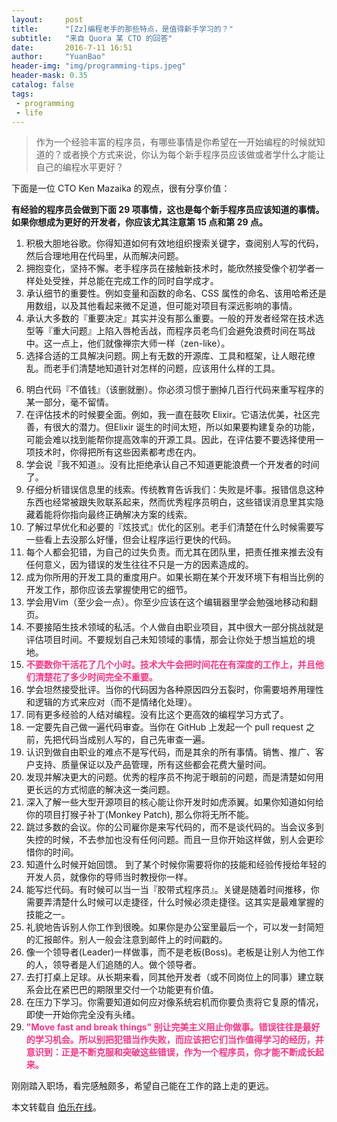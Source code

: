 ```yaml
---
layout:     post
title:      "[Zz]编程老手的那些特点，是值得新手学习的？"
subtitle:   "来自 Quora 某 CTO 的回答"
date:       2016-7-11 16:51
author:     "YuanBao"
header-img: "img/programming-tips.jpeg"
header-mask: 0.35
catalog: false
tags:
 - programming
 - life
---
```


>作为一个经验丰富的程序员，有哪些事情是你希望在一开始编程的时候就知道的？或者换个方式来说，你认为每个新手程序员应该做或者学什么才能让自己的编程水平更好？

下面是一位 CTO Ken Mazaika 的观点，很有分享价值：

**有经验的程序员会做到下面 29 项事情，这也是每个新手程序员应该知道的事情。如果你想成为更好的开发者，你应该尤其注意第 15 点和第 29 点。**

1. 积极大胆地谷歌。你得知道如何有效地组织搜索关键字，查阅别人写的代码，然后合理地用在代码里，从而解决问题。
2. 拥抱变化，坚持不懈。老手程序员在接触新技术时，能欣然接受像个初学者一样处处受挫，并总能在完成工作的同时自学成才。
3. 承认细节的重要性。例如变量和函数的命名、CSS 属性的命名、该用哈希还是用数组，以及其他看起来微不足道，但可能对项目有深远影响的事情。
4. 承认大多数的『重要决定』其实并没有那么重要。一般的开发者经常在技术选型等『重大问题』上陷入唇枪舌战，而程序员老鸟们会避免浪费时间在骂战中。这一点上，他们就像禅宗大师一样（zen-like）。
5. 选择合适的工具解决问题。网上有无数的开源库、工具和框架，让人眼花缭乱。而老手们清楚地知道针对怎样的问题，应该用什么样的工具。

<!--more-->
6. 明白代码『不值钱』（该删就删）。你必须习惯于删掉几百行代码来重写程序的某一部分，毫不留情。
7. 在评估技术的时候要全面。例如，我一直在鼓吹 Elixir。它语法优美，社区完善，有很大的潜力。但Elixir 诞生的时间太短，所以如果要构建复杂的功能，可能会难以找到能帮你提高效率的开源工具。因此，在评估要不要选择使用一项技术时，你得把所有这些因素都考虑在内。
8. 学会说『我不知道』。没有比拒绝承认自己不知道更能浪费一个开发者的时间了。
9. 仔细分析错误信息里的线索。传统教育告诉我们：失败是坏事。报错信息这种东西也经常被跟失败联系起来，然而优秀程序员明白，这些错误消息里其实隐藏着能将你指向最终正确解决方案的线索。
10. 了解过早优化和必要的『炫技式』优化的区别。老手们清楚在什么时候需要写一些看上去没那么好懂，但会让程序运行更快的代码。
11. 每个人都会犯错，为自己的过失负责。而尤其在团队里，把责任推来推去没有任何意义，因为错误的发生往往不只是一方的因素造成的。
12. 成为你所用的开发工具的重度用户。如果长期在某个开发环境下有相当比例的开发工作，那你应该去掌握使用它的细节。
13. 学会用Vim（至少会一点）。你至少应该在这个编辑器里学会勉强地移动和翻页。
14. 不要接陌生技术领域的私活。个人做自由职业项目，其中很大一部分挑战就是评估项目时间。不要规划自己未知领域的事情，那会让你处于想当尴尬的境地。
15. **<font color="#ff3385">不要数你干活花了几个小时。技术大牛会把时间花在有深度的工作上，并且他们清楚花了多少时间完全不重要。</font>**
16. 学会坦然接受批评。当你的代码因为各种原因四分五裂时，你需要培养用理性和逻辑的方式来应对（而不是情绪化处理）。
17. 同有更多经验的人结对编程。没有比这个更高效的编程学习方式了。
18. 一定要先自己做一遍代码审查。当你在 GitHub 上发起一个 pull request 之前，先把代码当成别人写的，自己先审查一遍。
19. 认识到做自由职业的难点不是写代码，而是其余的所有事情。销售、推广、客户支持、质量保证以及产品管理，所有这些都会花费大量时间。
20. 发现并解决更大的问题。优秀的程序员不拘泥于眼前的问题，而是清楚如何用更长远的方式彻底的解决这一类问题。
21. 深入了解一些大型开源项目的核心能让你开发时如虎添翼。如果你知道如何给你的项目打猴子补丁(Monkey Patch), 那么你将无所不能。
22. 跳过多数的会议。你的公司雇你是来写代码的，而不是谈代码的。当会议多到失控的时候，不去参加也没有任何问题。而且一旦你开始这样做，别人会更珍惜你的时间。
23. 知道什么时候开始回馈。 到了某个时候你需要将你的技能和经验传授给年轻的开发人员，就像你的导师当时教授你一样。
24. 能写烂代码。有时候可以当一当『胶带式程序员』。关键是随着时间推移，你需要弄清楚什么时候可以走捷径，什么时候必须走捷径。这其实是最难掌握的技能之一。
25. 礼貌地告诉别人你工作到很晚。如果你是办公室里最后一个，可以发一封简短的汇报邮件。别人一般会注意到邮件上的时间戳的。
26. 像一个领导者(Leader)一样做事，而不是老板(Boss)。老板是让别人为他工作的人，领导者是人们追随的人。做个领导者。
27. 去打打桌上足球。从长期来看，同其他开发者（或不同岗位上的同事）建立联系会比在紧巴巴的期限里交付一个功能更有价值。
28. 在压力下学习。你需要知道如何应对像系统宕机而你要负责将它复原的情况，即使一开始你完全没有头绪。
29. **<font color="#ff3385">"Move fast and break things" 别让完美主义阻止你做事。错误往往是最好的学习机会。所以别把犯错当作失败，而应该把它们当作值得学习的经历，并意识到：正是不断克服和突破这些错误，作为一个程序员，你才能不断成长起来。</font>**

刚刚踏入职场，看完感触颇多，希望自己能在工作的路上走的更远。

本文转载自 [伯乐在线](http://blog.jobbole.com/103427/)。



